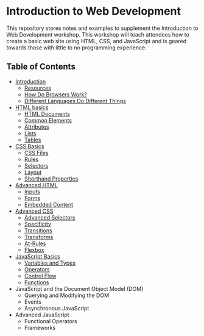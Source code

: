 # Introduction to Web Development

This repository stores notes and examples to supplement the Introduction to Web Development workshop. This workshop will teach attendees how to create a basic web site using HTML, CSS, and JavaScript and is geared towards those with little to no programming experience.

## Table of Contents

* [Introduction](https://github.com/mrnyby/iwd-workshop/blob/master/introduction.md)
  * [Resources](https://github.com/mrnyby/iwd-workshop/blob/master/introduction.md#resources)
  * [How Do Browsers Work?](https://github.com/mrnyby/iwd-workshop/blob/master/introduction.md#how-do-browsers-work)
  * [Different Languages Do Different Things](https://github.com/mrnyby/iwd-workshop/blob/master/introduction.md#different-languages-do-different-things)
* [HTML basics](https://github.com/mrnyby/iwd-workshop/blob/master/html-basics.md)
  * [HTML Documents](https://github.com/mrnyby/iwd-workshop/blob/master/html-basics.md#html-documents)
  * [Common Elements](https://github.com/mrnyby/iwd-workshop/blob/master/html-basics.md#common-elements)
  * [Attributes](https://github.com/mrnyby/iwd-workshop/blob/master/html-basics.md#attributes)
  * [Lists](https://github.com/mrnyby/iwd-workshop/blob/master/html-basics.md#lists)
  * [Tables](https://github.com/mrnyby/iwd-workshop/blob/master/html-basics.md#tables)
* [CSS Basics](https://github.com/mrnyby/iwd-workshop/blob/master/css-basics.md)
  * [CSS Files](https://github.com/mrnyby/iwd-workshop/blob/master/css-basics.md#css-files)
  * [Rules](https://github.com/mrnyby/iwd-workshop/blob/master/css-basics.md#rules)
  * [Selectors](https://github.com/mrnyby/iwd-workshop/blob/master/css-basics.md#selectors)
  * [Layout](https://github.com/mrnyby/iwd-workshop/blob/master/css-basics.md#layout)
  * [Shorthand Properties](https://github.com/mrnyby/iwd-workshop/blob/master/css-basics.md#shorthand-properties)
* [Advanced HTML](https://github.com/mrnyby/iwd-workshop/blob/master/advanced-html.md)
  * [Inputs](https://github.com/mrnyby/iwd-workshop/blob/master/advanced-html.md#inputs)
  * [Forms](https://github.com/mrnyby/iwd-workshop/blob/master/advanced-html.md#forms)
  * [Embedded Content](https://github.com/mrnyby/iwd-workshop/blob/master/advanced-html.md#embedded-content)
* [Advanced CSS](https://github.com/mrnyby/iwd-workshop/blob/master/advanced-css.md)
  * [Advanced Selectors](https://github.com/mrnyby/iwd-workshop/blob/master/advanced-css.md#advanced-selectors)
  * [Specificity](https://github.com/mrnyby/iwd-workshop/blob/master/advanced-css.md#specificity)
  * [Transitions](https://github.com/mrnyby/iwd-workshop/blob/master/advanced-css.md#transitions)
  * [Transforms](https://github.com/mrnyby/iwd-workshop/blob/master/advanced-css.md#transforms)
  * [At-Rules](https://github.com/mrnyby/iwd-workshop/blob/master/advanced-css.md#at-rules)
  * [Flexbox](https://github.com/mrnyby/iwd-workshop/blob/master/advanced-css.md#flexbox)
* [JavaScript Basics](https://github.com/mrnyby/iwd-workshop/blob/master/js-basics.md)
  * [Variables and Types](https://github.com/mrnyby/iwd-workshop/blob/master/js-basics.md#variables-and-types)
  * [Operators](https://github.com/mrnyby/iwd-workshop/blob/master/js-basics.md#operators)
  * [Control Flow](https://github.com/mrnyby/iwd-workshop/blob/master/js-basics.md#control-flow)
  * [Functions](https://github.com/mrnyby/iwd-workshop/blob/master/js-basics.md#functions)
* JavaScript and the Document Object Model (DOM)
  * Querying and Modifying the DOM
  * Events
  * Asynchronous JavaScript
* Advanced JavaScript
  * Functional Operators
  * Frameworks
